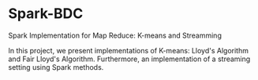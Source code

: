 # Spark-BDC
Spark Implementation for Map Reduce: K-means and Streamming


In this project, we present implementations of K-means: Lloyd's Algorithm and Fair Lloyd's Algorithm. Furthermore, an implementation of a streaming setting using Spark methods. 
